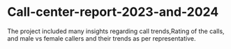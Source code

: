 # Call-center-report-2023-and-2024
The project included many insights regarding call trends,Rating of the calls, and male vs female callers and their trends as per representative.
